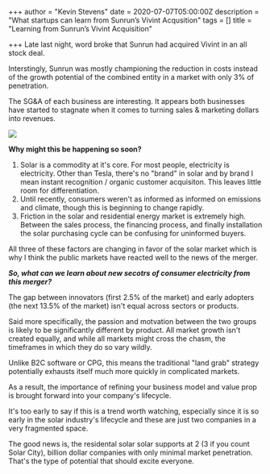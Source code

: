 +++
author = "Kevin Stevens"
date = 2020-07-07T05:00:00Z
description = "What startups can learn from Sunrun’s Vivint Acqusition"
tags = []
title = "Learning from Sunrun’s Vivint Acquisition"

+++
Late last night, word broke that Sunrun had acquired Vivint in an all stock deal.

Interstingly, Sunrun was mostly championing the reduction in costs instead of the growth potential of the combined entity in a market with only 3% of penetration.

The SG&A of each business are interesting. It appears both businesses have started to stagnate when it comes to turning sales & marketing dollars into revenues.

![](/images/be8975b4-a255-4913-bb2b-36d7573c52fa.jpeg)

**Why might this be happening so soon?**

1. Solar is a commodity at it's core. For most people, electricity is electricity. Other than Tesla, there's no "brand" in solar and by brand I mean instant recognition / organic customer acquisiton. This leaves little room for differentiation.
2. Until recently, consumers weren't as informed as informed on emissions and climate, though this is beginning to change rapidly.
3. Friction in the solar and residential energy market is extremely high. Between the sales process, the financing process, and finally installation the solar purchasing cycle can be confusing for uninformed buyers.

All three of these factors are changing in favor of the solar market which is why I think the public markets have reacted well to the news of the merger.

**_So, what can we learn about new secotrs of consumer electricity from this merger?_**

The gap between innovators (first 2.5% of the market) and early adopters (the next 13.5% of the market) isn't equal across sectors or products.

Said more specifically, the passion and motvation between the two groups is likely to be significantly different by product. All market growth isn't created equally, and while all markets might cross the chasm, the timeframes in which they do so vary wildly.

Unlike B2C software or CPG, this means the traditional "land grab" strategy potentially exhausts itself much more quickly in complicated markets.

As a result, the importance of refining your business model and value prop is brought forward into your company's lifecycle.

It's too early to say if this is a trend worth watching, especially since it is so early in the solar industry's lifecycle and these are just two companies in a very fragmented space.

The good news is, the residental solar solar supports at 2 (3 if you count Solar City), billion dollar companies with only minimal market penetration. That's the type of potential that should excite everyone.